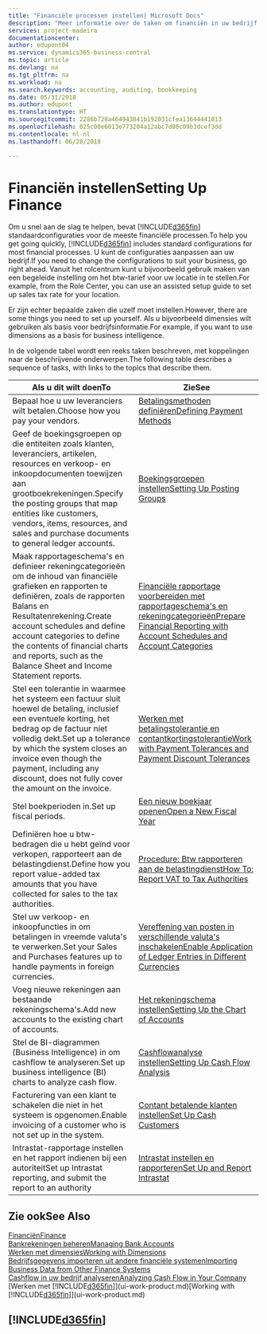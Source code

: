 ```yaml
---
title: "Financiële processen instellen| Microsoft Docs"
description: "Meer informatie over de taken om financiën in uw bedrijf in te stellen voor al uw boekhoudings-, controle- of boekingsbehoeften."
services: project-madeira
documentationcenter: 
author: edupont04
ms.service: dynamics365-business-central
ms.topic: article
ms.devlang: na
ms.tgt_pltfrm: na
ms.workload: na
ms.search.keywords: accounting, auditing, bookkeeping
ms.date: 05/31/2018
ms.author: edupont
ms.translationtype: HT
ms.sourcegitcommit: 2286b728a464943841b192031cfea13644441013
ms.openlocfilehash: 025c00e6013e773204a12abc7d86c09b3dcef3dd
ms.contentlocale: nl-nl
ms.lasthandoff: 06/28/2018

---
```

# <a name="setting-up-finance"></a><span data-ttu-id="35bf3-103">Financiën instellen</span><span class="sxs-lookup"><span data-stu-id="35bf3-103">Setting Up Finance</span></span>
<span data-ttu-id="35bf3-104">Om u snel aan de slag te helpen, bevat [!INCLUDE[d365fin](includes/d365fin_md.md)] standaardconfiguraties voor de meeste financiële processen.</span><span class="sxs-lookup"><span data-stu-id="35bf3-104">To help you get going quickly, [!INCLUDE[d365fin](includes/d365fin_md.md)] includes standard configurations for most financial processes.</span></span> <span data-ttu-id="35bf3-105">U kunt de configuraties aanpassen aan uw bedrijf.</span><span class="sxs-lookup"><span data-stu-id="35bf3-105">If you need to change the configurations to suit your business, go right ahead.</span></span> <span data-ttu-id="35bf3-106">Vanuit het rolcentrum kunt u bijvoorbeeld gebruik maken van een begeleide instelling om het btw-tarief voor uw locatie in te stellen.</span><span class="sxs-lookup"><span data-stu-id="35bf3-106">For example, from the Role Center, you can use an assisted setup guide to set up sales tax rate for your location.</span></span>  

<span data-ttu-id="35bf3-107">Er zijn echter bepaalde zaken die uzelf moet instellen.</span><span class="sxs-lookup"><span data-stu-id="35bf3-107">However, there are some things you need to set up yourself.</span></span> <span data-ttu-id="35bf3-108">Als u bijvoorbeeld dimensies wilt gebruiken als basis voor bedrijfsinformatie.</span><span class="sxs-lookup"><span data-stu-id="35bf3-108">For example, if you want to use dimensions as a basis for business intelligence.</span></span>  

<span data-ttu-id="35bf3-109">In de volgende tabel wordt een reeks taken beschreven, met koppelingen naar de beschrijvende onderwerpen.</span><span class="sxs-lookup"><span data-stu-id="35bf3-109">The following table describes a sequence of tasks, with links to the topics that describe them.</span></span>

| <span data-ttu-id="35bf3-110">Als u dit wilt doen</span><span class="sxs-lookup"><span data-stu-id="35bf3-110">To</span></span> | <span data-ttu-id="35bf3-111">Zie</span><span class="sxs-lookup"><span data-stu-id="35bf3-111">See</span></span> |
| --- | --- |
| <span data-ttu-id="35bf3-112">Bepaal hoe u uw leveranciers wilt betalen.</span><span class="sxs-lookup"><span data-stu-id="35bf3-112">Choose how you pay your vendors.</span></span> |[<span data-ttu-id="35bf3-113">Betalingsmethoden definiëren</span><span class="sxs-lookup"><span data-stu-id="35bf3-113">Defining Payment Methods</span></span>](finance-payment-methods.md) |
| <span data-ttu-id="35bf3-114">Geef de boekingsgroepen op die entiteiten zoals klanten, leveranciers, artikelen, resources en verkoop- en inkoopdocumenten toewijzen aan grootboekrekeningen.</span><span class="sxs-lookup"><span data-stu-id="35bf3-114">Specify the posting groups that map entities like customers, vendors, items, resources, and sales and purchase documents to general ledger accounts.</span></span> |[<span data-ttu-id="35bf3-115">Boekingsgroepen instellen</span><span class="sxs-lookup"><span data-stu-id="35bf3-115">Setting Up Posting Groups</span></span>](finance-posting-groups.md)|
|<span data-ttu-id="35bf3-116">Maak rapportageschema's en definieer rekeningcategorieën om de inhoud van financiële grafieken en rapporten te definiëren, zoals de rapporten Balans en Resultatenrekening.</span><span class="sxs-lookup"><span data-stu-id="35bf3-116">Create account schedules and define account categories to define the contents of financial charts and reports, such as the Balance Sheet and Income Statement reports.</span></span>|[<span data-ttu-id="35bf3-117">Financiële rapportage voorbereiden met rapportageschema's en rekeningcategorieën</span><span class="sxs-lookup"><span data-stu-id="35bf3-117">Prepare Financial Reporting with Account Schedules and Account Categories</span></span>](bi-how-work-account-schedule.md)|
|<span data-ttu-id="35bf3-118">Stel een tolerantie in waarmee het systeem een factuur sluit hoewel de betaling, inclusief een eventuele korting, het bedrag op de factuur niet volledig dekt.</span><span class="sxs-lookup"><span data-stu-id="35bf3-118">Set up a tolerance by which the system closes an invoice even though the payment, including any discount, does not fully cover the amount on the invoice.</span></span>|[<span data-ttu-id="35bf3-119">Werken met betalingstolerantie en contantkortingstolerantie</span><span class="sxs-lookup"><span data-stu-id="35bf3-119">Work with Payment Tolerances and Payment Discount Tolerances</span></span>](finance-payment-tolerance-and-payment-discount-tolerance.md)|
| <span data-ttu-id="35bf3-120">Stel boekperioden in.</span><span class="sxs-lookup"><span data-stu-id="35bf3-120">Set up fiscal periods.</span></span> |[<span data-ttu-id="35bf3-121">Een nieuw boekjaar openen</span><span class="sxs-lookup"><span data-stu-id="35bf3-121">Open a New Fiscal Year</span></span>](finance-how-open-new-fiscal-year.md) |
| <span data-ttu-id="35bf3-122">Definiëren hoe u btw-bedragen die u hebt geïnd voor verkopen, rapporteert aan de belastingdienst.</span><span class="sxs-lookup"><span data-stu-id="35bf3-122">Define how you report value-added tax amounts that you have collected for sales to the tax authorities.</span></span> |[<span data-ttu-id="35bf3-123">Procedure: Btw rapporteren aan de belastingdienst</span><span class="sxs-lookup"><span data-stu-id="35bf3-123">How To: Report VAT to Tax Authorities</span></span>](finance-how-report-vat.md)|
| <span data-ttu-id="35bf3-124">Stel uw verkoop- en inkoopfuncties in om betalingen in vreemde valuta's te verwerken.</span><span class="sxs-lookup"><span data-stu-id="35bf3-124">Set your Sales and Purchases features up to handle payments in foreign currencies.</span></span>|[<span data-ttu-id="35bf3-125">Vereffening van posten in verschillende valuta's inschakelen</span><span class="sxs-lookup"><span data-stu-id="35bf3-125">Enable Application of Ledger Entries in Different Currencies</span></span>](finance-how-enable-application-ledger-entries-different-currencies.md)
| <span data-ttu-id="35bf3-126">Voeg nieuwe rekeningen aan bestaande rekeningschema's.</span><span class="sxs-lookup"><span data-stu-id="35bf3-126">Add new accounts to the existing chart of accounts.</span></span> |[<span data-ttu-id="35bf3-127">Het rekeningschema instellen</span><span class="sxs-lookup"><span data-stu-id="35bf3-127">Setting Up the Chart of Accounts</span></span>](finance-setup-chart-accounts.md) |
| <span data-ttu-id="35bf3-128">Stel de BI-diagrammen (Business Intelligence) in om cashflow te analyseren.</span><span class="sxs-lookup"><span data-stu-id="35bf3-128">Set up business intelligence (BI) charts to analyze cash flow.</span></span> |[<span data-ttu-id="35bf3-129">Cashflowanalyse instellen</span><span class="sxs-lookup"><span data-stu-id="35bf3-129">Setting Up Cash Flow Analysis</span></span>](finance-setup-cash-flow-analyses.md) |
|<span data-ttu-id="35bf3-130">Facturering van een klant te schakelen die niet in het systeem is opgenomen.</span><span class="sxs-lookup"><span data-stu-id="35bf3-130">Enable invoicing of a customer who is not set up in the system.</span></span>|[<span data-ttu-id="35bf3-131">Contant betalende klanten instellen</span><span class="sxs-lookup"><span data-stu-id="35bf3-131">Set Up Cash Customers</span></span>](finance-how-to-set-up-cash-customers.md)|
| <span data-ttu-id="35bf3-132">Intrastat-rapportage instellen en het rapport indienen bij een autoriteit</span><span class="sxs-lookup"><span data-stu-id="35bf3-132">Set up Intrastat reporting, and submit the report to an authority</span></span> | [<span data-ttu-id="35bf3-133">Intrastat instellen en rapporteren</span><span class="sxs-lookup"><span data-stu-id="35bf3-133">Set Up and Report Intrastat</span></span>](finance-how-setup-report-intrastat.md)|

## <a name="see-also"></a><span data-ttu-id="35bf3-134">Zie ook</span><span class="sxs-lookup"><span data-stu-id="35bf3-134">See Also</span></span>
[<span data-ttu-id="35bf3-135">Financiën</span><span class="sxs-lookup"><span data-stu-id="35bf3-135">Finance</span></span>](finance.md)  
[<span data-ttu-id="35bf3-136">Bankrekeningen beheren</span><span class="sxs-lookup"><span data-stu-id="35bf3-136">Managing Bank Accounts</span></span>](bank-manage-bank-accounts.md)  
[<span data-ttu-id="35bf3-137">Werken met dimensies</span><span class="sxs-lookup"><span data-stu-id="35bf3-137">Working with Dimensions</span></span>](finance-dimensions.md)  
[<span data-ttu-id="35bf3-138">Bedrijfsgegevens importeren uit andere financiële systemen</span><span class="sxs-lookup"><span data-stu-id="35bf3-138">Importing Business Data from Other Finance Systems</span></span>](across-import-data-configuration-packages.md)  
[<span data-ttu-id="35bf3-139">Cashflow in uw bedrijf analyseren</span><span class="sxs-lookup"><span data-stu-id="35bf3-139">Analyzing Cash Flow in Your Company</span></span>](finance-analyze-cash-flow.md)  
<span data-ttu-id="35bf3-140">[Werken met [!INCLUDE[d365fin](includes/d365fin_md.md)]](ui-work-product.md)</span><span class="sxs-lookup"><span data-stu-id="35bf3-140">[Working with [!INCLUDE[d365fin](includes/d365fin_md.md)]](ui-work-product.md)</span></span>  

## [!INCLUDE[d365fin](includes/free_trial_md.md)]  
 

